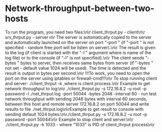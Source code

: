 # Network-throughput-between-two-hosts
To run the program, you need two files:\n\r
client_thrput.py - client\n\r
srv_thrput.py - server n\r
The server is automatically copied to the server and automatically launched on the server on port \"-port <PORT>\" (if \"-port <PORT>\" is not specified - random free port will be listen on server).\n\r
The result is given to the log (if client is started with the \"-l <LOG>\" argument where <LOG> is name of the log file) or to the console (if \"-l\" is not specified).\n\r
The client sends \"-bytes <BYTES>\" bytes to server, then receives same bytes from server (if \"-bytes <BYTES>\" not set - default value 1024 will be used).
The time is detected and the result is output in bytes per second.\n\r
!!!To work, you need to open the port on the server using iptables or firewall-cmd!!!\n\r
To stop running client and server: ./client_thrput -k <PID> ,where <PID> is client process.\n\r
Example to get network throughput to log:\n\r
./client_thrput.py -s 172.16.8.2 -u root -p password -l ./net_thrput.log -port 50044 -bytes 2048 -interval 60 - run test network throughput with sending 2048 bytes with interval 60 seconds, between this host and remote server 172.16.8.2 on port 50044 and write results to file ./net_thrput.log\n\rExample to get result to console with sending default 1024 bytes:\n\r./client_thrput.py -s 172.16.8.2 -u root -p password -port 50044\n\r
Example to stop client and server:\n\r
./client_thrput.py -k 1033 - where \"1033\" is PID of client_thrput process\n\r
